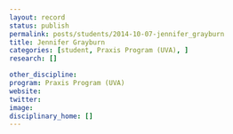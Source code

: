 ```yaml
---
layout: record
status: publish
permalink: posts/students/2014-10-07-jennifer_grayburn
title: Jennifer Grayburn
categories: [student, Praxis Program (UVA), ]
research: []

other_discipline: 
program: Praxis Program (UVA)
website: 
twitter:  
image: 
disciplinary_home: []
---
```



